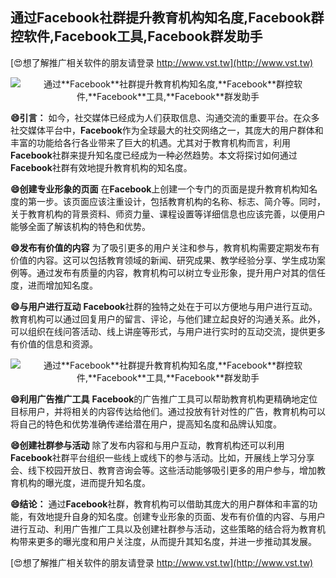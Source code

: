 ## **通过**Facebook**社群提升教育机构知名度,**Facebook**群控软件,**Facebook**工具,**Facebook**群发助手**

[😍想了解推广相关软件的朋友请登录 http://www.vst.tw](http://www.vst.tw)

 <center><img src="https://vst.tw/MP4/tuiguang/png/0.png" alt="通过**Facebook**社群提升教育机构知名度,**Facebook**群控软件,**Facebook**工具,**Facebook**群发助手"></center>

**😄引言：**
如今，社交媒体已经成为人们获取信息、沟通交流的重要平台。在众多社交媒体平台中，**Facebook**作为全球最大的社交网络之一，其庞大的用户群体和丰富的功能给各行各业带来了巨大的机遇。尤其对于教育机构而言，利用**Facebook**社群来提升知名度已经成为一种必然趋势。本文将探讨如何通过**Facebook**社群有效地提升教育机构的知名度。

**😄创建专业形象的页面**
在**Facebook**上创建一个专门的页面是提升教育机构知名度的第一步。该页面应该注重设计，包括教育机构的名称、标志、简介等。同时，关于教育机构的背景资料、师资力量、课程设置等详细信息也应该完善，以便用户能够全面了解该机构的特色和优势。

**😄发布有价值的内容**
为了吸引更多的用户关注和参与，教育机构需要定期发布有价值的内容。这可以包括教育领域的新闻、研究成果、教学经验分享、学生成功案例等。通过发布有质量的内容，教育机构可以树立专业形象，提升用户对其的信任度，进而增加知名度。

**😄与用户进行互动**
**Facebook**社群的独特之处在于可以方便地与用户进行互动。教育机构可以通过回复用户的留言、评论，与他们建立起良好的沟通关系。此外，可以组织在线问答活动、线上讲座等形式，与用户进行实时的互动交流，提供更多有价值的信息和资源。

 <center><img src="https://vst.tw/MP4/tuiguang/png/3.png" alt="通过**Facebook**社群提升教育机构知名度,**Facebook**群控软件,**Facebook**工具,**Facebook**群发助手"></center>

**😄利用广告推广工具**
**Facebook**的广告推广工具可以帮助教育机构更精确地定位目标用户，并将相关的内容传达给他们。通过投放有针对性的广告，教育机构可以将自己的特色和优势准确传递给潜在用户，提高知名度和品牌认知度。

**😄创建社群参与活动**
除了发布内容和与用户互动，教育机构还可以利用**Facebook**社群平台组织一些线上或线下的参与活动。比如，开展线上学习分享会、线下校园开放日、教育咨询会等。这些活动能够吸引更多的用户参与，增加教育机构的曝光度，进而提升知名度。

**😄结论：**
通过**Facebook**社群，教育机构可以借助其庞大的用户群体和丰富的功能，有效地提升自身的知名度。创建专业形象的页面、发布有价值的内容、与用户进行互动、利用广告推广工具以及创建社群参与活动，这些策略的结合将为教育机构带来更多的曝光度和用户关注度，从而提升其知名度，并进一步推动其发展。

[😍想了解推广相关软件的朋友请登录 http://www.vst.tw](http://www.vst.tw)



